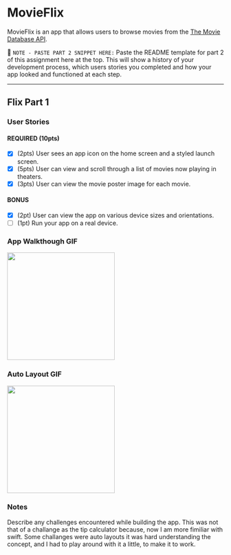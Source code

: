 # MovieFlix
MovieFlix is an app that allows users to browse movies from the [The Movie Database API](http://docs.themoviedb.apiary.io/#).

📝 `NOTE - PASTE PART 2 SNIPPET HERE:` Paste the README template for part 2 of this assignment here at the top. This will show a history of your development process, which users stories you completed and how your app looked and functioned at each step.

---

## Flix Part 1

### User Stories

#### REQUIRED (10pts)
- [x] (2pts) User sees an app icon on the home screen and a styled launch screen.
- [x] (5pts) User can view and scroll through a list of movies now playing in theaters.
- [x] (3pts) User can view the movie poster image for each movie.

#### BONUS
- [x] (2pt) User can view the app on various device sizes and orientations.
- [ ] (1pt) Run your app on a real device.

### App Walkthough GIF
<img src="http://g.recordit.co/wVe6DT4BNq.gif" width=250><br>
### Auto Layout GIF 
<img src="http://g.recordit.co/Sls7baFbco.gif" width=250><br>

### Notes
Describe any challenges encountered while building the app.
This was not that of a challange as the tip calculator because, now I am more fimiliar with swift.
Some challanges were auto layouts it was hard understanding the concept, and I had to play around with it a little, to make it to work. 
